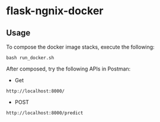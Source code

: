 # flask-ngnix-docker

## Usage
To compose the docker image stacks, execute the following:
```
bash run_docker.sh
```

After composed, try the following APIs in Postman:
- Get
```
http://localhost:8000/
```

- POST
```
http://localhost:8000/predict
```
